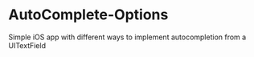 AutoComplete-Options
====================

Simple iOS app with different ways to implement autocompletion from a UITextField
